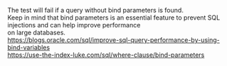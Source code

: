 The test will fail if a query without bind parameters is found.<br>
Keep in mind that bind parameters is an essential feature to prevent SQL injections and can help improve performance <br>
on large databases. <br>
https://blogs.oracle.com/sql/improve-sql-query-performance-by-using-bind-variables <br>
https://use-the-index-luke.com/sql/where-clause/bind-parameters